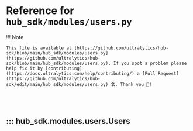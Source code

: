 # Reference for `hub_sdk/modules/users.py`

!!! Note

    This file is available at [https://github.com/ultralytics/hub-sdk/blob/main/hub_sdk/modules/users.py](https://github.com/ultralytics/hub-sdk/blob/main/hub_sdk/modules/users.py). If you spot a problem please help fix it by [contributing](https://docs.ultralytics.com/help/contributing/) a [Pull Request](https://github.com/ultralytics/hub-sdk/edit/main/hub_sdk/modules/users.py) 🛠️. Thank you 🙏!

<br><br>

## ::: hub_sdk.modules.users.Users

<br><br>

